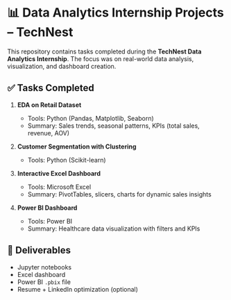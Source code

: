 # 📊 Data Analytics Internship Projects – TechNest

This repository contains tasks completed during the **TechNest Data Analytics Internship**. The focus was on real-world data analysis, visualization, and dashboard creation.

## ✅ Tasks Completed

1. **EDA on Retail Dataset**

   * Tools: Python (Pandas, Matplotlib, Seaborn)
   * Summary: Sales trends, seasonal patterns, KPIs (total sales, revenue, AOV)

2. **Customer Segmentation with Clustering**

   * Tools: Python (Scikit-learn)

3. **Interactive Excel Dashboard**

   * Tools: Microsoft Excel
   * Summary: PivotTables, slicers, charts for dynamic sales insights

4. **Power BI Dashboard**

   * Tools: Power BI
   * Summary: Healthcare data visualization with filters and KPIs

## 📁 Deliverables

* Jupyter notebooks
* Excel dashboard
* Power BI `.pbix` file
* Resume + LinkedIn optimization (optional)


